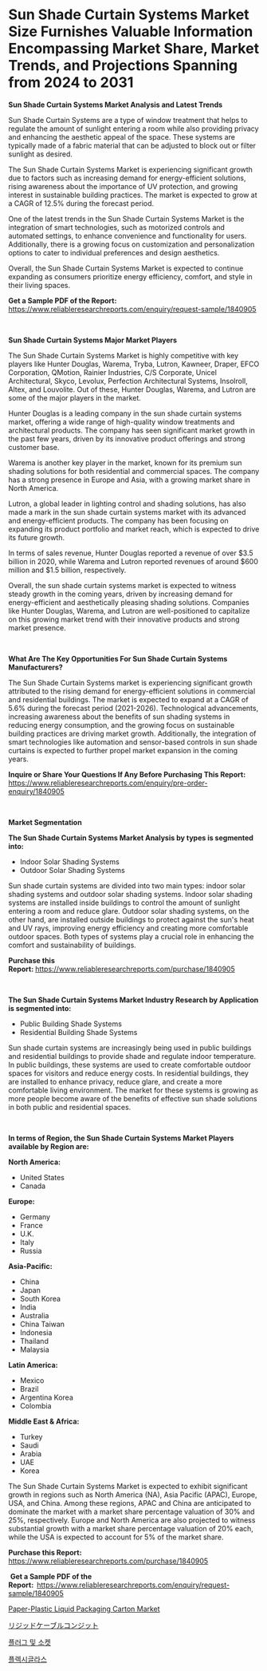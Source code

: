 <p><h1>Sun Shade Curtain Systems Market Size Furnishes Valuable Information Encompassing Market Share, Market Trends, and Projections Spanning from 2024 to 2031</h1></p><p><strong>Sun Shade Curtain Systems Market Analysis and Latest Trends</strong></p>
<p><p>Sun Shade Curtain Systems are a type of window treatment that helps to regulate the amount of sunlight entering a room while also providing privacy and enhancing the aesthetic appeal of the space. These systems are typically made of a fabric material that can be adjusted to block out or filter sunlight as desired.</p><p>The Sun Shade Curtain Systems Market is experiencing significant growth due to factors such as increasing demand for energy-efficient solutions, rising awareness about the importance of UV protection, and growing interest in sustainable building practices. The market is expected to grow at a CAGR of 12.5% during the forecast period.</p><p>One of the latest trends in the Sun Shade Curtain Systems Market is the integration of smart technologies, such as motorized controls and automated settings, to enhance convenience and functionality for users. Additionally, there is a growing focus on customization and personalization options to cater to individual preferences and design aesthetics.</p><p>Overall, the Sun Shade Curtain Systems Market is expected to continue expanding as consumers prioritize energy efficiency, comfort, and style in their living spaces.</p></p>
<p><strong>Get a Sample PDF of the Report:&nbsp;</strong> <a href="https://www.reliableresearchreports.com/enquiry/request-sample/1840905">https://www.reliableresearchreports.com/enquiry/request-sample/1840905</a></p>
<p>&nbsp;</p>
<p><strong>Sun Shade Curtain Systems Major Market Players</strong></p>
<p><p>The Sun Shade Curtain Systems Market is highly competitive with key players like Hunter Douglas, Warema, Tryba, Lutron, Kawneer, Draper, EFCO Corporation, QMotion, Rainier Industries, C/S Corporate, Unicel Architectural, Skyco, Levolux, Perfection Architectural Systems, Insolroll, Altex, and Louvolite. Out of these, Hunter Douglas, Warema, and Lutron are some of the major players in the market.</p><p>Hunter Douglas is a leading company in the sun shade curtain systems market, offering a wide range of high-quality window treatments and architectural products. The company has seen significant market growth in the past few years, driven by its innovative product offerings and strong customer base.</p><p>Warema is another key player in the market, known for its premium sun shading solutions for both residential and commercial spaces. The company has a strong presence in Europe and Asia, with a growing market share in North America.</p><p>Lutron, a global leader in lighting control and shading solutions, has also made a mark in the sun shade curtain systems market with its advanced and energy-efficient products. The company has been focusing on expanding its product portfolio and market reach, which is expected to drive its future growth.</p><p>In terms of sales revenue, Hunter Douglas reported a revenue of over $3.5 billion in 2020, while Warema and Lutron reported revenues of around $600 million and $1.5 billion, respectively.</p><p>Overall, the sun shade curtain systems market is expected to witness steady growth in the coming years, driven by increasing demand for energy-efficient and aesthetically pleasing shading solutions. Companies like Hunter Douglas, Warema, and Lutron are well-positioned to capitalize on this growing market trend with their innovative products and strong market presence.</p></p>
<p>&nbsp;</p>
<p><strong>What Are The Key Opportunities For Sun Shade Curtain Systems Manufacturers?</strong></p>
<p><p>The Sun Shade Curtain Systems market is experiencing significant growth attributed to the rising demand for energy-efficient solutions in commercial and residential buildings. The market is expected to expand at a CAGR of 5.6% during the forecast period (2021-2026). Technological advancements, increasing awareness about the benefits of sun shading systems in reducing energy consumption, and the growing focus on sustainable building practices are driving market growth. Additionally, the integration of smart technologies like automation and sensor-based controls in sun shade curtains is expected to further propel market expansion in the coming years.</p></p>
<p><strong>Inquire or Share Your Questions If Any Before Purchasing This Report:</strong> <a href="https://www.reliableresearchreports.com/enquiry/pre-order-enquiry/1840905">https://www.reliableresearchreports.com/enquiry/pre-order-enquiry/1840905</a></p>
<p>&nbsp;</p>
<p><strong>Market Segmentation</strong></p>
<p><strong>The Sun Shade Curtain Systems Market Analysis by types is segmented into:</strong></p>
<p><ul><li>Indoor Solar Shading Systems</li><li>Outdoor Solar Shading Systems</li></ul></p>
<p><p>Sun shade curtain systems are divided into two main types: indoor solar shading systems and outdoor solar shading systems. Indoor solar shading systems are installed inside buildings to control the amount of sunlight entering a room and reduce glare. Outdoor solar shading systems, on the other hand, are installed outside buildings to protect against the sun's heat and UV rays, improving energy efficiency and creating more comfortable outdoor spaces. Both types of systems play a crucial role in enhancing the comfort and sustainability of buildings.</p></p>
<p><strong>Purchase this Report:&nbsp;</strong><a href="https://www.reliableresearchreports.com/purchase/1840905">https://www.reliableresearchreports.com/purchase/1840905</a></p>
<p>&nbsp;</p>
<p><strong>The Sun Shade Curtain Systems Market Industry Research by Application is segmented into:</strong></p>
<p><ul><li>Public Building Shade Systems</li><li>Residential Building Shade Systems</li></ul></p>
<p><p>Sun shade curtain systems are increasingly being used in public buildings and residential buildings to provide shade and regulate indoor temperature. In public buildings, these systems are used to create comfortable outdoor spaces for visitors and reduce energy costs. In residential buildings, they are installed to enhance privacy, reduce glare, and create a more comfortable living environment. The market for these systems is growing as more people become aware of the benefits of effective sun shade solutions in both public and residential spaces.</p></p>
<p>&nbsp;</p>
<p><strong>In terms of Region, the Sun Shade Curtain Systems Market Players available by Region are:</strong></p>
<p>
    <p> <strong> North America: </strong>
        <ul>
            <li>United States</li>
            <li>Canada</li>
        </ul>
        </p> 
    <p> <strong> Europe: </strong>
        <ul>
            <li>Germany</li>
            <li>France</li>
            <li>U.K.</li>
            <li>Italy</li>
            <li>Russia</li>
        </ul>
        </p> 
    <p> <strong> Asia-Pacific: </strong>
        <ul>
            <li>China</li>
            <li>Japan</li>
            <li>South Korea</li>
            <li>India</li>
            <li>Australia</li>
            <li>China Taiwan</li>
            <li>Indonesia</li>
            <li>Thailand</li>
            <li>Malaysia</li>
        </ul>
        </p> 
    <p> <strong> Latin America: </strong>
        <ul>
            <li>Mexico</li>
            <li>Brazil</li>
            <li>Argentina Korea</li>
            <li>Colombia</li>
        </ul>
        </p> 
    <p> <strong> Middle East & Africa: </strong>
        <ul>
            <li>Turkey</li>
            <li>Saudi</li>
            <li>Arabia</li>
            <li>UAE</li>
            <li>Korea</li>
        </ul>
    </p>
    </p>
<p><p>The Sun Shade Curtain Systems Market is expected to exhibit significant growth in regions such as North America (NA), Asia Pacific (APAC), Europe, USA, and China. Among these regions, APAC and China are anticipated to dominate the market with a market share percentage valuation of 30% and 25%, respectively. Europe and North America are also projected to witness substantial growth with a market share percentage valuation of 20% each, while the USA is expected to account for 5% of the market share.</p></p>
<p><strong>Purchase this Report: </strong><a href="https://www.reliableresearchreports.com/purchase/1840905">https://www.reliableresearchreports.com/purchase/1840905</a></p>
<p>&nbsp;<strong>Get a Sample PDF of the Report:&nbsp;&nbsp;</strong><a href="https://www.reliableresearchreports.com/enquiry/request-sample/1840905">https://www.reliableresearchreports.com/enquiry/request-sample/1840905</a></p>
<p><strong></strong></p>
<p><p><a href="https://github.com/Airanohannonzb68e5pb53oc1/Market-Research-Report-List-1/blob/main/paper-plastic-liquid-packaging-carton-market.md">Paper-Plastic Liquid Packaging Carton Market</a></p><p><a href="https://github.com/AriMuller2009/Market-Research-Report-List-1/blob/main/73287307789.md">リジッドケーブルコンジット</a></p><p><a href="https://github.com/JeromeRtyau89966/Market-Research-Report-List-1/blob/main/71732517326.md">플러그 및 소켓</a></p><p><a href="https://github.com/TimmyMann6767/Market-Research-Report-List-1/blob/main/20577787325.md">플렉시글라스</a></p></p>